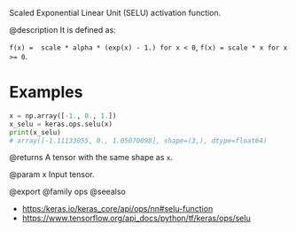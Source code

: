 Scaled Exponential Linear Unit (SELU) activation function.

@description
It is defined as:

`f(x) =  scale * alpha * (exp(x) - 1.) for x < 0`,
`f(x) = scale * x for x >= 0`.

# Examples
```python
x = np.array([-1., 0., 1.])
x_selu = keras.ops.selu(x)
print(x_selu)
# array([-1.11133055, 0., 1.05070098], shape=(3,), dtype=float64)
```

@returns
A tensor with the same shape as `x`.

@param x
Input tensor.

@export
@family ops
@seealso
+ <https:/keras.io/keras_core/api/ops/nn#selu-function>
+ <https://www.tensorflow.org/api_docs/python/tf/keras/ops/selu>
